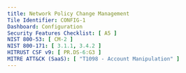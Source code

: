 ```yaml
---
title: Network Policy Change Management
Tile Identifier: CONFIG-1
Dashboard: Configuration
Security Features Checklist: [ A5 ]
NIST 800-53: [ CM-2 ]
NIST 800-171: [ 3.1.1, 3.4.2 ]
HITRUST CSF v9: [ PR.DS-6:G3 ]
MITRE ATT&CK (SaaS): [ "T1098 - Account Manipulation" ]
---
```


<!-- TODO -->
